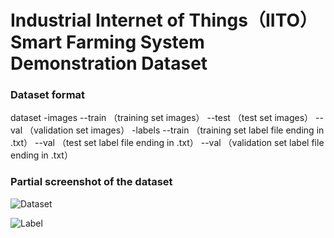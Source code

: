 # Industrial Internet of Things（IITO） Smart Farming System Demonstration Dataset
### Dataset format
dataset
     -images
       	--train    （training set images）
        --test        （test set images）
        --val        （validation set images）
     -labels
       	--train  （training set label file ending in .txt）
        --val			（test set label file ending in .txt）
       	--val			（validation set label file ending in .txt）
### Partial screenshot of the dataset

![Dataset](https://github.com/user-attachments/assets/1f6fa525-41ff-4ddb-98bc-8c88e58260dd)

![Label](https://github.com/user-attachments/assets/2d516fd1-a342-4a3c-adf8-4643a205d5c8)
